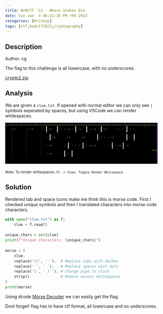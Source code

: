 ```yaml
---
title: BxMCTF '23 - Where Snakes Die
date: Sun Jun  4 06:52:20 PM +04 2023
categories: [Writeup]
tags: [ctf,bxmctf2023,cryptography]
---
```


## Description

Author: cg

The flag to this challenge is all lowercase, with no underscores.

[crypto2.zip](https://ctfmgci.jonathanw.dev/dl/bxmctf2023/crypto2.zip)

## Analysis 

We are given a `clue.txt`. If opened with normal editor we can only see `|` symbols seperated by spaces, but using VSCode we can render whitespaces.

![where-snake-die-1](/assets/images/MGCI-CTF-Club/BxMCTF-2023/where-snake-die-1.png)

<small>Note: To render whitespaces: `F1 -> View: Toggle Render Whitespace`</small>

## Solution

Rendered tab and space icons make me think this is morse code. First I checked unique symbols and then I translated characters into morse code characters.

```py
with open("clue.txt") as f:
    clue = f.read()

unique_chars = set(clue)
print(f"Unique Characters: {unique_chars}")

morse = (
    clue.
    replace('\t', '-').  # Replace tabs with dashes
    replace(' ', '.').   # Replace spaces with dots
    replace('|', ' / '). # Change pipe to slash
    strip()              # Remove excess whitespaces
)
print(morse)
```

Using dcode [Morse Decoder](https://www.dcode.fr/morse-code) we can easily get the flag. 

Dont forget! flag has to have ctf format, all lowercase and no underscores. 
